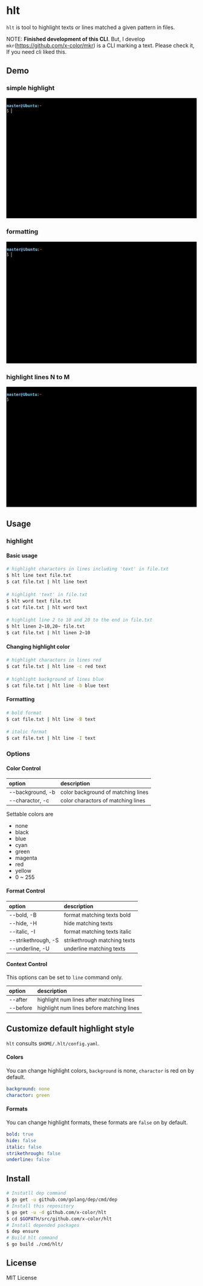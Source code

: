 # hlt

`hlt` is tool to highlight texts or lines matched a given pattern in files.

NOTE: **Finished development of this CLI**. But, I develop `mkr`(https://github.com/x-color/mkr) is a CLI marking a text. Please check it, If you need cli liked this.

## Demo

### simple highlight

![demo02](resouces/demo002.gif)

### formatting

![demo03](resouces/demo003.gif)

### highlight lines N to M

![demo04](resouces/demo004.gif)

## Usage

### highlight

#### Basic usage

```bash
# highlight charactors in lines including 'text' in file.txt
$ hlt line text file.txt
$ cat file.txt | hlt line text

# highlight 'text' in file.txt
$ hlt word text file.txt
$ cat file.txt | hlt word text

# highlight line 2 to 10 and 20 to the end in file.txt
$ hlt linen 2~10,20~ file.txt
$ cat file.txt | hlt linen 2~10
```

#### Changing highlight color

```bash
# highlight charactors in lines red
$ cat file.txt | hlt line -c red text

# highlight background of lines blue
$ cat file.txt | hlt line -b blue text
```

#### Formatting

```bash
# bold format
$ cat file.txt | hlt line -B text

# italic format
$ cat file.txt | hlt line -I text
```

### Options

#### Color Control

| option | description |
|:-|:-|
| --background, -b | color background of matching lines |
| --charactor, -c | color charactors of matching lines |

Settable colors are

- none
- black
- blue
- cyan
- green
- magenta
- red
- yellow
- 0 ~ 255

#### Format Control

| option | description |
|:-|:-|
| --bold, -B | format matching texts bold |
| --hide, -H | hide matching texts |
| --italic, -I | format matching texts italic |
| --strikethrough, -S | strikethrough matching texts |
| --underline, -U | underline matching texts |

#### Context Control

This options can be set to `line` command only.

| option | description |
|:-|:-|
| --after | highlight num lines after matching lines |
| --before | highlight num lines before matching lines |

## Customize default highlight style

`hlt` consults `$HOME/.hlt/config.yaml`.

#### Colors

You can change highlight colors, `background` is none, `charactor` is red on by default.

```yaml
background: none
charactor: green
```

#### Formats

You can change highlight formats, these formats are `false` on by default. 

```yaml
bold: true
hide: false
italic: false
strikethrough: false
underline: false
```

## Install

```bash
# Instatll dep command
$ go get -u github.com/golang/dep/cmd/dep
# Install this repository
$ go get -u -d github.com/x-color/hlt
$ cd $GOPATH/src/github.com/x-color/hlt
# Install depended packages
$ dep ensure
# Build hlt command
$ go build ./cmd/hlt/
```

## License

MIT License
